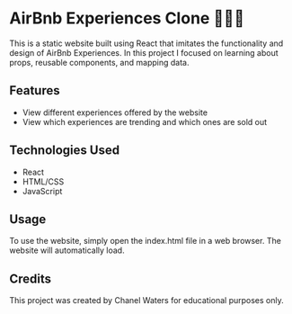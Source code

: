 # AirBnb Experiences Clone 🏄🏻‍♀️

This is a static website built using React that imitates the functionality and design of AirBnb Experiences. In this project I focused on learning about props, reusable components, and mapping data.

## Features

- View different experiences offered by the website
- View which experiences are trending and which ones are sold out

## Technologies Used

- React
- HTML/CSS
- JavaScript

## Usage

To use the website, simply open the index.html file in a web browser. The website will automatically load.

## Credits

This project was created by Chanel Waters for educational purposes only.
